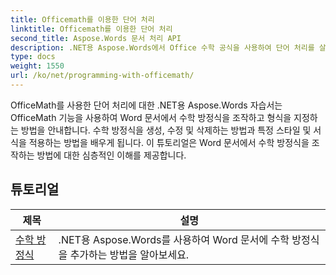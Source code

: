 ```yaml
---
title: Officemath를 이용한 단어 처리
linktitle: Officemath를 이용한 단어 처리
second_title: Aspose.Words 문서 처리 API
description: .NET용 Aspose.Words에서 Office 수학 공식을 사용하여 단어 처리를 살펴보세요. Word 문서에서 수학 방정식을 생성, 편집 및 서식 지정하기 위한 단계별 자습서 및 샘플 코드입니다.
type: docs
weight: 1550
url: /ko/net/programming-with-officemath/
---
```

OfficeMath를 사용한 단어 처리에 대한 .NET용 Aspose.Words 자습서는 OfficeMath 기능을 사용하여 Word 문서에서 수학 방정식을 조작하고 형식을 지정하는 방법을 안내합니다. 수학 방정식을 생성, 수정 및 삭제하는 방법과 특정 스타일 및 서식을 적용하는 방법을 배우게 됩니다. 이 튜토리얼은 Word 문서에서 수학 방정식을 조작하는 방법에 대한 심층적인 이해를 제공합니다.

 ## 튜토리얼
| 제목 | 설명 |
| --- | --- |
| [수학 방정식](./math-equations/) | .NET용 Aspose.Words를 사용하여 Word 문서에 수학 방정식을 추가하는 방법을 알아보세요. |